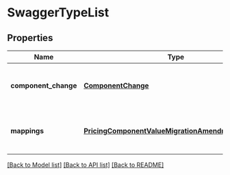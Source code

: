 # SwaggerTypeList

## Properties
Name | Type | Description | Notes
------------ | ------------- | ------------- | -------------
**component_change** | [**ComponentChange**](ComponentChange.md) | { \&quot;description\&quot; : \&quot;\&quot;, \&quot;verbs\&quot;:[\&quot;GET\&quot;] } | [optional] 
**mappings** | [**PricingComponentValueMigrationAmendmentMapping**](PricingComponentValueMigrationAmendmentMapping.md) | { \&quot;description\&quot; : \&quot;\&quot;, \&quot;verbs\&quot;:[\&quot;GET\&quot;] } | [optional] 

[[Back to Model list]](../README.md#documentation-for-models) [[Back to API list]](../README.md#documentation-for-api-endpoints) [[Back to README]](../README.md)


